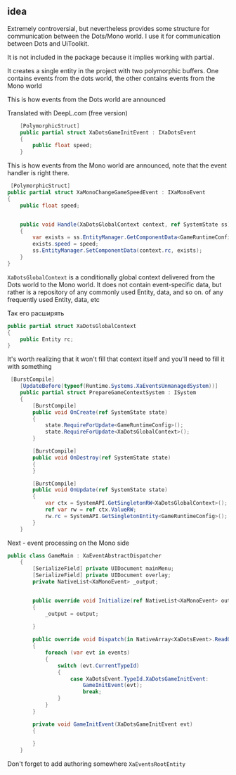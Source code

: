 ﻿## idea

Extremely controversial, but nevertheless provides some structure for communication between the Dots/Mono world. I use it for communication between Dots and UiToolkit.

It is not included in the package because it implies working with partial.

It creates a single entity in the project with two polymorphic buffers. One contains events from the dots world, the other contains events from the Mono world

This is how events from the Dots world are announced

Translated with DeepL.com (free version)

```csharp
    [PolymorphicStruct]
    public partial struct XaDotsGameInitEvent : IXaDotsEvent
    {
        public float speed;
    }
```

This is how events from the Mono world are announced, note that the event handler is right there.

```csharp
 [PolymorphicStruct]
public partial struct XaMonoChangeGameSpeedEvent : IXaMonoEvent
{
    public float speed;


    public void Handle(XaDotsGlobalContext context, ref SystemState ss)
    {
        var exists = ss.EntityManager.GetComponentData<GameRuntimeConfig>(context.rc);
        exists.speed = speed;
        ss.EntityManager.SetComponentData(context.rc, exists);
    }
}
```

```XaDotsGlobalContext``` is a conditionally global context delivered from the Dots world to the Mono world. It does not contain event-specific data, but rather is a repository of any commonly used Entity, data, and so on.
of any frequently used Entity, data, etc

Так его расширять

```csharp
public partial struct XaDotsGlobalContext
{
    public Entity rc;
}
```

It's worth realizing that it won't fill that context itself and you'll need to fill it with something

```csharp
 [BurstCompile]
    [UpdateBefore(typeof(Runtime.Systems.XaEventsUnmanagedSystem))]
    public partial struct PrepareGameContextSystem : ISystem
    {
        [BurstCompile]
        public void OnCreate(ref SystemState state)
        {
            state.RequireForUpdate<GameRuntimeConfig>();
            state.RequireForUpdate<XaDotsGlobalContext>();
        }

        [BurstCompile]
        public void OnDestroy(ref SystemState state)
        {
        }

        [BurstCompile]
        public void OnUpdate(ref SystemState state)
        {
            var ctx = SystemAPI.GetSingletonRW<XaDotsGlobalContext>();
            ref var rw = ref ctx.ValueRW;
            rw.rc = SystemAPI.GetSingletonEntity<GameRuntimeConfig>();
        }
    }
```

Next - event processing on the Mono side

```csharp
public class GameMain : XaEventAbstractDispatcher
    {
        [SerializeField] private UIDocument mainMenu;
        [SerializeField] private UIDocument overlay;
        private NativeList<XaMonoEvent> _output;


        public override void Initialize(ref NativeList<XaMonoEvent> output)
        {
            _output = output;
           
        }

        public override void Dispatch(in NativeArray<XaDotsEvent>.ReadOnly events)
        {
            foreach (var evt in events)
            {
                switch (evt.CurrentTypeId)
                {
                    case XaDotsEvent.TypeId.XaDotsGameInitEvent:
                        GameInitEvent(evt);
                        break;
                }
            }
        }

        private void GameInitEvent(XaDotsGameInitEvent evt)
        {
           
        }
    }
```

Don't forget to add authoring somewhere ```XaEventsRootEntity```
